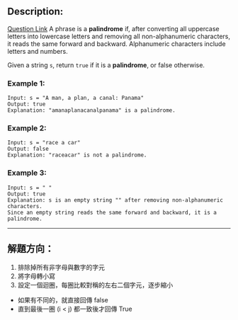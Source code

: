 ## Description:
[Question Link](https://leetcode.com/problems/valid-palindrome/submissions/)
A phrase is a **palindrome** if, after converting all uppercase letters into lowercase letters and removing all non-alphanumeric characters, it reads the same forward and backward. Alphanumeric characters include letters and numbers.

Given a string `s`, return `true` if it is a **palindrome**, or false otherwise.


### Example 1:
```
Input: s = "A man, a plan, a canal: Panama"
Output: true
Explanation: "amanaplanacanalpanama" is a palindrome.
```

### Example 2:
```
Input: s = "race a car"
Output: false
Explanation: "raceacar" is not a palindrome.
```

### Example 3:
```
Input: s = " "
Output: true
Explanation: s is an empty string "" after removing non-alphanumeric characters.
Since an empty string reads the same forward and backward, it is a palindrome.
```

---

## 解題方向：

1. 排除掉所有非字母與數字的字元
2. 將字母轉小寫
3. 設定一個迴圈，每圈比較對稱的左右二個字元，逐步縮小
  * 如果有不同的，就直接回傳 false
  * 直到最後一圈 (i < j) 都一致後才回傳 True
